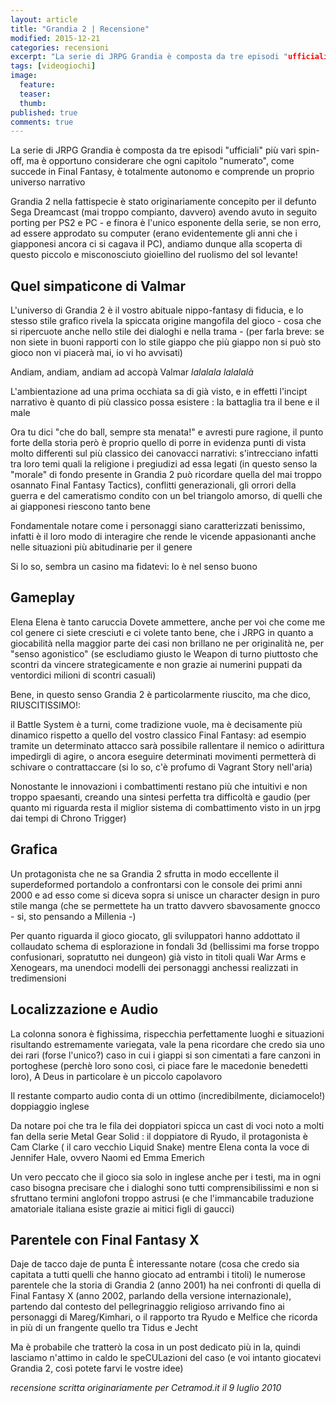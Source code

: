 ```yaml
---
layout: article
title: "Grandia 2 | Recensione"
modified: 2015-12-21
categories: recensioni
excerpt: "La serie di JRPG Grandia è composta da tre episodi "ufficiali" più vari spin-off, ma è opportuno considerare che..."
tags: [videogiochi]
image: 
  feature: 
  teaser:
  thumb: 
published: true
comments: true
---
```


La serie di JRPG Grandia è composta da tre episodi "ufficiali" più vari spin-off, ma è opportuno considerare che ogni capitolo "numerato", come succede in Final Fantasy, è totalmente autonomo e comprende un proprio universo narrativo

Grandia 2 nella fattispecie è stato originariamente concepito per il defunto Sega Dreamcast (mai troppo compianto, davvero) avendo avuto in seguito porting per PS2 e PC - e finora è l'unico esponente della serie, se non erro, ad essere approdato su computer (erano evidentemente gli anni che i giapponesi ancora ci si cagava il PC), andiamo dunque alla scoperta di questo piccolo e misconosciuto gioiellino del ruolismo del sol levante!

## Quel simpaticone di Valmar

L'universo di Grandia 2 è il vostro abituale nippo-fantasy di fiducia, e lo stesso stile grafico rivela la spiccata origine mangofila del gioco - cosa che si ripercuote anche nello stile dei dialoghi e nella trama - (per farla breve: se non siete in buoni rapporti con lo stile giappo che più giappo non si può sto gioco non vi piacerà mai, io vi ho avvisati)

Andiam, andiam, andiam ad accopà Valmar *lalalala lalalalà*

L'ambientazione ad una prima occhiata sa di già visto, e in effetti l'incipt narrativo è quanto di più classico possa esistere : la battaglia tra il bene e il male

Ora tu dici "che do ball, sempre sta menata!" e avresti pure ragione,  il punto forte della storia però è proprio quello di porre in evidenza punti di vista molto differenti sul più classico dei canovacci narrativi: s'intrecciano infatti tra loro temi quali la religione i pregiudizi ad essa legati (in questo senso la "morale" di fondo presente in Grandia 2 può ricordare quella del mai troppo osannato Final Fantasy Tactics), conflitti generazionali, gli orrori della guerra e del cameratismo condito con un bel triangolo amorso, di quelli che ai giapponesi riescono tanto bene

Fondamentale notare come i personaggi siano caratterizzati benissimo, infatti è il loro modo di interagire che rende le vicende appasionanti anche nelle situazioni più abitudinarie per il genere

Si lo so, sembra un casino ma fidatevi: lo è nel senso buono

## Gameplay

Elena
Elena è tanto caruccia
Dovete ammettere, anche per voi che come me col genere ci siete cresciuti e ci volete tanto bene, che i JRPG in quanto a giocabilità nella maggior parte dei casi non brillano ne per originalità ne, per "senso agonistico" (se escludiamo giusto le Weapon di turno piuttosto che scontri da vincere strategicamente e non grazie ai numerini puppati da ventordici milioni di scontri casuali)

Bene, in questo senso Grandia 2 è particolarmente riuscito, ma che dico, RIUSCITISSIMO!:

il Battle System è a turni, come tradizione vuole, ma è decisamente più dinamico rispetto a quello del vostro classico Final Fantasy: ad esempio tramite un determinato attacco sarà possibile rallentare il nemico o adirittura impedirgli di agire, o ancora eseguire determinati movimenti permetterà di schivare o contrattaccare (si lo so, c'è profumo di Vagrant Story nell'aria)

Nonostante le innovazioni i combattimenti restano più che intuitivi e non troppo spaesanti, creando una sintesi perfetta tra difficoltà e gaudio (per quanto mi riguarda resta il miglior sistema di combattimento visto in un jrpg dai tempi di Chrono Trigger)

## Grafica

Un protagonista che ne sa
Grandia 2 sfrutta in modo eccellente il superdeformed portandolo a confrontarsi con le console dei primi anni 2000 e ad esso come si diceva sopra si unisce un character design in puro stile manga (che se permettete ha un tratto davvero sbavosamente gnocco - si, sto pensando a Millenia -)

Per quanto riguarda il gioco giocato, gli sviluppatori hanno addottato il collaudato schema di esplorazione in fondali 3d (bellissimi ma forse troppo confusionari, sopratutto nei dungeon) già visto in titoli quali War Arms e Xenogears, ma unendoci modelli dei personaggi anchessi realizzati in tredimensioni

## Localizzazione e Audio

La colonna sonora è fighissima, rispecchia perfettamente luoghi e situazioni risultando estremamente variegata, vale la pena ricordare che credo sia uno dei rari (forse l'unico?) caso in cui i giappi si son cimentati a fare canzoni in portoghese (perchè loro sono così, ci piace fare le macedonie benedetti loro), A Deus in particolare è un piccolo capolavoro

Il restante comparto audio conta di un ottimo (incredibilmente, diciamocelo!) doppiaggio inglese 

Da notare poi che tra le fila dei doppiatori spicca un cast di voci noto a molti fan della serie Metal Gear Solid : il doppiatore di Ryudo, il protagonista è Cam Clarke ( il caro vecchio Liquid Snake) mentre Elena conta la voce di Jennifer Hale, ovvero Naomi ed Emma Emerich

Un vero peccato che il gioco sia solo in inglese anche per i testi, ma in ogni caso bisogna precisare che i dialoghi sono tutti comprensibilissimi e non si sfruttano termini anglofoni troppo astrusi (e che l'immancabile traduzione amatoriale italiana esiste grazie ai mitici figli di gaucci)

## Parentele con Final Fantasy X

Daje de tacco daje de punta
È interessante notare (cosa che credo sia capitata a tutti quelli che hanno giocato ad entrambi i titoli) le numerose parentele che la storia di Grandia 2 (anno 2001) ha nei confronti di quella di Final Fantasy X (anno 2002, parlando della versione internazionale), partendo dal contesto del pellegrinaggio religioso arrivando fino ai personaggi di Mareg/Kimhari, o il rapporto tra Ryudo e Melfice che ricorda in più di un frangente quello tra Tidus e Jecht

Ma è probabile che tratterò la cosa in un post dedicato più in la, quindi lasciamo n'attimo in caldo le speCULazioni del caso (e voi intanto giocatevi Grandia 2, così potete farvi le vostre idee)

_recensione scritta originariamente per Cetramod.it il 9 luglio 2010_
